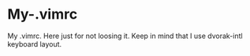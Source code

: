# My-.vimrc
My .vimrc. Here just for not loosing it.
Keep in mind that I use dvorak-intl keyboard layout.
